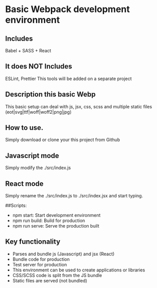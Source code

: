 # Basic Webpack development environment
## Includes
 Babel + SASS + React

## It does NOT Includes
 ESLint, Prettier
 This tools will be added on a separate project

## Description this basic Webp
This basic setup can deal with js, jsx, css, scss and multiple static files (eot|svg|ttf|woff|woff2|png|jpg)

## How to use.  
Simply download or clone your this project from Github

## Javascript mode 
Simply modify the ./src/index.js

## React mode 
Simply rename the ./src/index.js to ./src/index.jsx and start typing.

##Scripts:

* npm start: Start development environment
* npm run build: Build for production
* npm run serve: Serve the production built

## Key functionality

- Parses and bundle js (Javascript)  and jsx (React)
- Bundle code for production
- Test server for production
- This environment can be used to create applications or libraries
- CSS/SCSS code is split from the JS bundle
- Static files are served (not bundled)



 
 